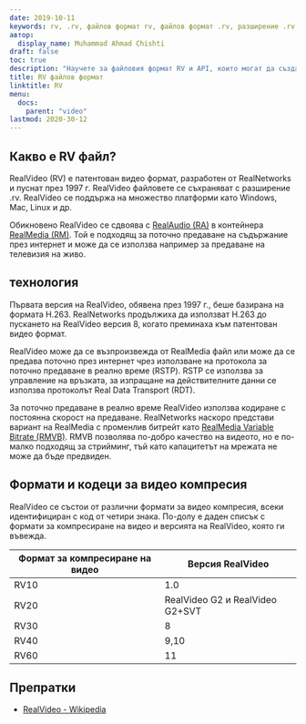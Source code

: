 ```yaml
---
date: 2019-10-11
keywords: rv, .rv, файлов формат rv, файлов формат .rv, разширение .rv, видео формат rv, файлов формат RealVideo
автор:
  display_name: Muhammad Ahmad Chishti
draft: false
toc: true
description: "Научете за файловия формат RV и API, които могат да създават и отварят RV файлове."
title: RV файлов формат
linktitle: RV
menu:
  docs:
    parent: "video"
lastmod: 2020-30-12
---
```


## Какво е RV файл? ##

RealVideo (RV) е патентован видео формат, разработен от RealNetworks и пуснат през 1997 г. RealVideo файловете се съхраняват с разширение .rv. RealVideo се поддържа на множество платформи като Windows, Mac, Linux и др.

Обикновено RealVideo се сдвоява с [RealAudio (RA)](/bg/audio/ra/) в контейнера [RealMedia (RM)](/bg/video/rm/). Той е подходящ за поточно предаване на съдържание през интернет и може да се използва например за предаване на телевизия на живо.

## технология ##

Първата версия на RealVideo, обявена през 1997 г., беше базирана на формата H.263. RealNetworks продължиха да използват H.263 до пускането на RealVideo версия 8, когато преминаха към патентован видео формат.

RealVideo може да се възпроизвежда от RealMedia файл или може да се предава поточно през интернет чрез използване на протокола за поточно предаване в реално време (RSTP). RSTP се използва за управление на връзката, за изпращане на действителните данни се използва протоколът Real Data Transport (RDT).

За поточно предаване в реално време RealVideo използва кодиране с постоянна скорост на предаване. RealNetworks наскоро представи вариант на RealMedia с променлив битрейт като [RealMedia Variable Bitrate (RMVB)](/bg/video/rmvb/). RMVB позволява по-добро качество на видеото, но е по-малко подходящ за стрийминг, тъй като капацитетът на мрежата не може да бъде предвиден.

## Формати и кодеци за видео компресия ##

RealVideo се състои от различни формати за видео компресия, всеки идентифициран с код от четири знака. По-долу е даден списък с формати за компресиране на видео и версията на RealVideo, която ги въвежда.

|Формат за компресиране на видео|Версия RealVideo|
|---|---|
|RV10|1.0|
|RV20|RealVideo G2 и RealVideo G2+SVT|
|RV30|8|
|RV40|9,10|
|RV60|11|

## Препратки ##

- [RealVideo - Wikipedia](https://en.wikipedia.org/wiki/RealVideo)

